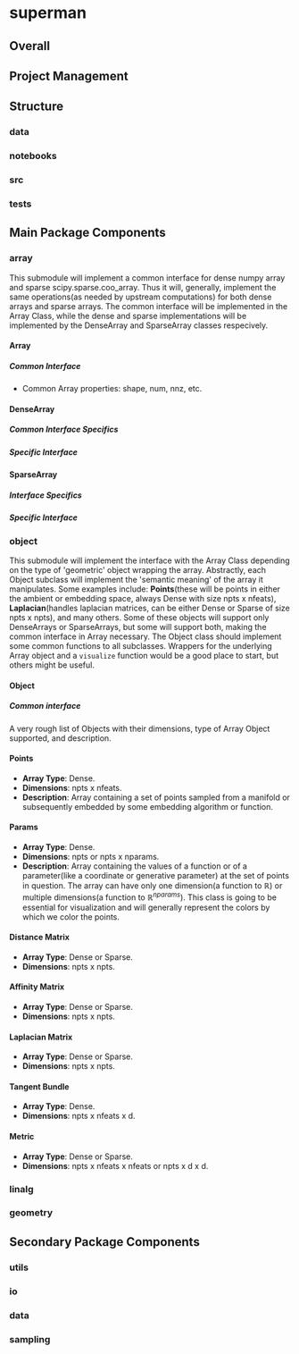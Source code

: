 # superman

## Overall

## Project Management

## Structure

### data

### notebooks

### src

### tests

## Main Package Components

### array

This submodule will implement a common interface for dense numpy array and sparse scipy.sparse.coo_array.
Thus it will, generally, implement the same operations(as needed by upstream computations) for both dense arrays and
sparse arrays.
The common interface will be implemented in the Array Class, while the dense and sparse implementations will be
implemented by the DenseArray and SparseArray classes respecively.

#### Array

##### Common Interface

- Common Array properties: shape, num, nnz, etc.

#### DenseArray

##### Common Interface Specifics

##### Specific Interface

#### SparseArray

##### Interface Specifics

##### Specific Interface

### object

This submodule will implement the interface with the Array Class depending on the type of 'geometric' object wrapping
the array.
Abstractly, each Object subclass will implement the 'semantic meaning' of the array it manipulates.
Some examples include: **Points**(these will be points in either the ambient or embedding space, always Dense with size
npts x nfeats), **Laplacian**(handles laplacian matrices, can be either Dense or Sparse of size npts x npts), and many
others.
Some of these objects will support only DenseArrays or SparseArrays, but some will support both, making the common
interface in Array necessary.
The Object class should implement some common functions to all subclasses. Wrappers for the underlying Array object and
a `visualize` function would be a good place to start, but others might be useful.

#### Object

##### Common interface

A very rough list of Objects with their dimensions, type of Array Object supported, and description.

#### Points

- **Array Type**: Dense.
- **Dimensions**: npts x nfeats.
- **Description**: Array containing a set of points sampled from a manifold or subsequently embedded by some embedding
  algorithm or function.

#### Params

- **Array Type**: Dense.
- **Dimensions**: npts or npts x nparams.
- **Description**: Array containing the values of a function or of a parameter(like a coordinate or generative
  parameter) at the set of points in question.
  The array can have only one dimension(a function to $\mathbb{R}$) or multiple dimensions(a function to
  $\mathbb{R}^{nparams}$).
  This class is going to be essential for visualization and will generally represent the colors by which we color the
  points.

#### Distance Matrix

- **Array Type**: Dense or Sparse.
- **Dimensions**: npts x npts.

#### Affinity Matrix

- **Array Type**: Dense or Sparse.
- **Dimensions**: npts x npts.

#### Laplacian Matrix

- **Array Type**: Dense or Sparse.
- **Dimensions**: npts x npts.

#### Tangent Bundle

- **Array Type**: Dense.
- **Dimensions**: npts x nfeats x d.

#### Metric

- **Array Type**: Dense or Sparse.
- **Dimensions**: npts x nfeats x nfeats or npts x d x d.

### linalg

### geometry

## Secondary Package Components

### utils

### io

### data

### sampling

